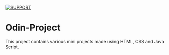 [![SUPPORT](https://user-images.githubusercontent.com/82281356/150489925-f6a199b8-09aa-4ab0-8814-c13afbe874b3.jpg)](https://ko-fi.com/harshsiddhapura)


# Odin-Project
This project contains various mini projects made using HTML, CSS and Java Script. 
